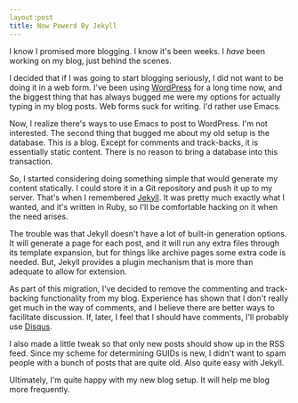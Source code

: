 ```yaml
---
layout:post
title: Now Powerd By Jekyll
---
```

I know I promised more blogging. I know it's been weeks. I *have* been
working on my blog, just behind the scenes.

I decided that if I was going to start blogging seriously, I did not
want to be doing it in a web form. I've been using
[WordPress](http://wordpress.org/) for a long time now, and the
biggest thing that has always bugged me were my options for actually
typing in my blog posts. Web forms suck for writing. I'd rather use
Emacs.

Now, I realize there's ways to use Emacs to post to WordPress. I'm not
interested. The second thing that bugged me about my old setup is the
database. This is a blog. Except for comments and track-backs, it is
essentially static content. There is no reason to bring a database
into this transaction.

So, I started considering doing something simple that would generate
my content statically. I could store it in a Git repository and push
it up to my server. That's when I remembered
[Jekyll](http://jekyllrb.com). It was pretty much exactly what I
wanted, and it's written in Ruby, so I'll be comfortable hacking on it
when the need arises.

The trouble was that Jekyll doesn't have a lot of built-in generation
options. It will generate a page for each post, and it will run any
extra files through its template expansion, but for things like
archive pages some extra code is needed. But, Jekyll provides a plugin
mechanism that is more than adequate to allow for extension.

As part of this migration, I've decided to remove the commenting and
track-backing functionality from my blog. Experience has shown that I
don't really get much in the way of comments, and I believe there are
better ways to facilitate discussion. If, later, I feel that I should
have comments, I'll probably use [Disqus](http://disqus.com).

I also made a little tweak so that only new posts should show up in
the RSS feed. Since my scheme for determining GUIDs is new, I didn't
want to spam people with a bunch of posts that are quite old. Also
quite easy with Jekyll.

Ultimately, I'm quite happy with my new blog setup. It will help me
blog more frequently.
